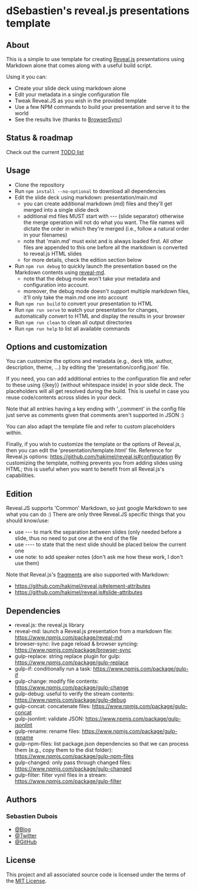 # dSebastien's reveal.js presentations template

## About

This is a simple to use template for creating [Reveal.js](http://lab.hakim.se/reveal-js/) presentations using Markdown alone that comes along with a useful build script.

Using it you can:
* Create your slide deck using markdown alone
* Edit your metadata in a single configuration file
* Tweak Reveal.JS as you wish in the provided template
* Use a few NPM commands to build your presentation and serve it to the world
* See the results live (thanks to [BrowserSync](http://www.browsersync.io/))

## Status & roadmap
Check out the current [TODO list](TODO.md)

## Usage
* Clone the repository
* Run `npm install --no-optional` to download all dependencies
* Edit the slide deck using markdown: presentation/main.md
  * you can create additional markdown (md) files and they'll get merged into a single slide deck
  * additional md files MUST start with --- (slide separator) otherwise the merge operation will not do what you want. The file names will dictate the order in which they're merged (i.e., follow a natural order in your filenames)
  * note that 'main.md' must exist and is always loaded first. All other files are appended to this one before all the markdown is converted to reveal.js HTML slides
  * for more details, check the edition section below
* Run `npm run debug` to quickly launch the presentation based on the Markdown contents using [reveal-md](https://github.com/webpro/reveal-md). 
  * note that the debug mode won't take your metadata and configuration into account.
  * moreover, the debug mode doesn't support multiple markdown files, it'll only take the main.md one into account
* Run `npm run build` to convert your presentation to HTML
* Run `npm run serve` to watch your presentation for changes, automatically convert to HTML and display the results in your browser
* Run `npm run clean` to clean all output directories
* Run `npm run help` to list all available commands

## Options and customization
You can customize the options and metadata (e.g., deck title, author, description, theme, ...) by editing the 'presentation/config.json' file.

If you need, you can add additional entries to the configuration file and refer to these using {{key}} (without whitespace inside) in your slide deck. The placeholders will all get resolved during the build. This is useful in case you reuse code/contents across slides in your deck.

Note that all entries having a key ending with '_comment' in the config file just serve as comments given that comments aren't supported in JSON :)

You can also adapt the template file and refer to custom placeholders within.

Finally, if you wish to customize the template or the options of Reveal.js, then you can edit the 'presentation/template.html' file. Reference for Reveal.js options: https://github.com/hakimel/reveal.js#configuration
By customizing the template, nothing prevents you from adding slides using HTML; this is useful when you want to benefit from all Reveal.js's capabilities.

## Edition
Reveal.JS supports 'Common' Markdown, so just google Markdown to see what you can do :)
There are only three Reveal.JS specific things that you should know/use:
* use --- to mark the separation between slides (only needed before a slide, thus no need to put one at the end of the file
* use ---- to state that the next slide should be placed below the current one
* use note: to add speaker notes (don't ask me how these work, I don't use them)

Note that Reveal.js's [fragments](https://github.com/hakimel/reveal.js#fragments) are also supported with Markdown:
* https://github.com/hakimel/reveal.js#element-attributes
* https://github.com/hakimel/reveal.js#slide-attributes

## Dependencies
* reveal.js: the reveal.js library
* reveal-md: launch a Reveal.js presentation from a markdown file: https://www.npmjs.com/package/reveal-md
* browser-sync: live page reload & browser syncing: https://www.npmjs.com/package/browser-sync
* gulp-replace: string replace plugin for gulp: https://www.npmjs.com/package/gulp-replace
* gulp-if: conditionally run a task: https://www.npmjs.com/package/gulp-if
* gulp-change: modify file contents: https://www.npmjs.com/package/gulp-change
* gulp-debug: useful to verify the stream contents: https://www.npmjs.com/package/gulp-debug
* gulp-concat: concatenate files: https://www.npmjs.com/package/gulp-concat
* gulp-jsonlint: validate JSON: https://www.npmjs.com/package/gulp-jsonlint
* gulp-rename: rename files: https://www.npmjs.com/package/gulp-rename
* gulp-npm-files: list package.json dependencies so that we can process them (e.g., copy them to the dist folder): https://www.npmjs.com/package/gulp-npm-files
* gulp-changed: only pass through changed files: https://www.npmjs.com/package/gulp-changed
* gulp-filter: filter vynil files in a stream: https://www.npmjs.com/package/gulp-filter

## Authors
### Sebastien Dubois
* [@Blog](http://www.dsebastien.net)
* [@Twitter](http://twitter.com/dSebastien)
* [@GitHub](http://github.com/dSebastien)

## License
This project and all associated source code is licensed under the terms of the [MIT License](http://en.wikipedia.org/wiki/MIT_License).